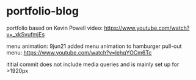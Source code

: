 # portfolio-blog

portfolio based on Kevin Powell video: https://www.youtube.com/watch?v=_xkSvufmjEs

menu animation:
9jun21
added menu animation to hamburger pull-out menu:
https://www.youtube.com/watch?v=lehqYOCm6Tc




ititial commit does not include media queries and is mainly set up for >1920px


